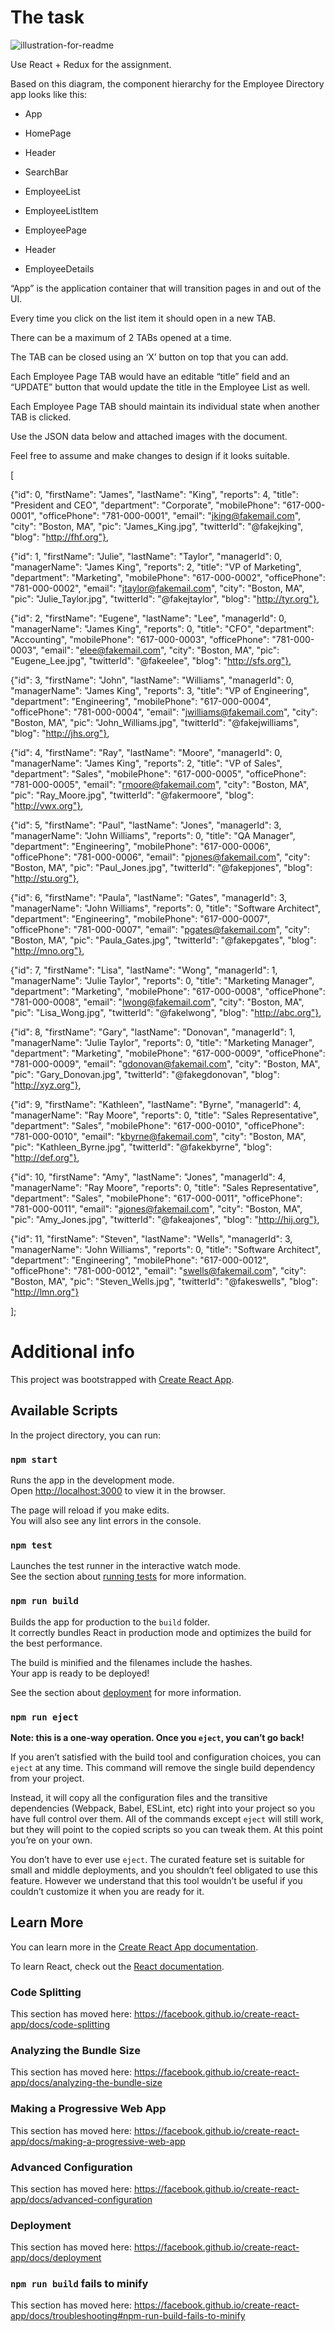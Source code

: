 # The task

![illustration-for-readme](https://user-images.githubusercontent.com/13556960/56870211-bc25e100-6a14-11e9-8137-bf96897dacfb.png)

Use React + Redux for the assignment.

Based on this diagram, the component hierarchy for the Employee Directory app looks like this:

- App

- HomePage

- Header

- SearchBar

- EmployeeList

- EmployeeListItem

- EmployeePage

- Header

- EmployeeDetails

“App” is the application container that will transition pages in and out of the UI.

Every time you click on the list item it should open in a new TAB.

There can be a maximum of 2 TABs opened at a time.

The TAB can be closed using an ‘X’ button on top that you can add.

Each Employee Page TAB would have an editable “title” field and an “UPDATE” button that would update the title in the Employee List as well.

Each Employee Page TAB should maintain its individual state when another TAB is clicked.

Use the JSON data below and attached images with the document.

Feel free to assume and make changes to design if it looks suitable.

[

{"id": 0, "firstName": "James", "lastName": "King", "reports": 4, "title": "President and CEO", "department": "Corporate", "mobilePhone": "617-000-0001", "officePhone": "781-000-0001", "email": "jking@fakemail.com", "city": "Boston, MA", "pic": "James_King.jpg", "twitterId": "@fakejking", "blog": "http://fhf.org"},

{"id": 1, "firstName": "Julie", "lastName": "Taylor", "managerId": 0, "managerName": "James King", "reports": 2, "title": "VP of Marketing", "department": "Marketing", "mobilePhone": "617-000-0002", "officePhone": "781-000-0002", "email": "jtaylor@fakemail.com", "city": "Boston, MA", "pic": "Julie_Taylor.jpg", "twitterId": "@fakejtaylor", "blog": "http://tyr.org"},

{"id": 2, "firstName": "Eugene", "lastName": "Lee", "managerId": 0, "managerName": "James King", "reports": 0, "title": "CFO", "department": "Accounting", "mobilePhone": "617-000-0003", "officePhone": "781-000-0003", "email": "elee@fakemail.com", "city": "Boston, MA", "pic": "Eugene_Lee.jpg", "twitterId": "@fakeelee", "blog": "http://sfs.org"},

{"id": 3, "firstName": "John", "lastName": "Williams", "managerId": 0, "managerName": "James King", "reports": 3, "title": "VP of Engineering", "department": "Engineering", "mobilePhone": "617-000-0004", "officePhone": "781-000-0004", "email": "jwilliams@fakemail.com", "city": "Boston, MA", "pic": "John_Williams.jpg", "twitterId": "@fakejwilliams", "blog": "http://jhs.org"},

{"id": 4, "firstName": "Ray", "lastName": "Moore", "managerId": 0, "managerName": "James King", "reports": 2, "title": "VP of Sales", "department": "Sales", "mobilePhone": "617-000-0005", "officePhone": "781-000-0005", "email": "rmoore@fakemail.com", "city": "Boston, MA", "pic": "Ray_Moore.jpg", "twitterId": "@fakermoore", "blog": "http://vwx.org"},

{"id": 5, "firstName": "Paul", "lastName": "Jones", "managerId": 3, "managerName": "John Williams", "reports": 0, "title": "QA Manager", "department": "Engineering", "mobilePhone": "617-000-0006", "officePhone": "781-000-0006", "email": "pjones@fakemail.com", "city": "Boston, MA", "pic": "Paul_Jones.jpg", "twitterId": "@fakepjones", "blog": "http://stu.org"},

{"id": 6, "firstName": "Paula", "lastName": "Gates", "managerId": 3, "managerName": "John Williams", "reports": 0, "title": "Software Architect", "department": "Engineering", "mobilePhone": "617-000-0007", "officePhone": "781-000-0007", "email": "pgates@fakemail.com", "city": "Boston, MA", "pic": "Paula_Gates.jpg", "twitterId": "@fakepgates", "blog": "http://mno.org"},

{"id": 7, "firstName": "Lisa", "lastName": "Wong", "managerId": 1, "managerName": "Julie Taylor", "reports": 0, "title": "Marketing Manager", "department": "Marketing", "mobilePhone": "617-000-0008", "officePhone": "781-000-0008", "email": "lwong@fakemail.com", "city": "Boston, MA", "pic": "Lisa_Wong.jpg", "twitterId": "@fakelwong", "blog": "http://abc.org"},

{"id": 8, "firstName": "Gary", "lastName": "Donovan", "managerId": 1, "managerName": "Julie Taylor", "reports": 0, "title": "Marketing Manager", "department": "Marketing", "mobilePhone": "617-000-0009", "officePhone": "781-000-0009", "email": "gdonovan@fakemail.com", "city": "Boston, MA", "pic": "Gary_Donovan.jpg", "twitterId": "@fakegdonovan", "blog": "http://xyz.org"},

{"id": 9, "firstName": "Kathleen", "lastName": "Byrne", "managerId": 4, "managerName": "Ray Moore", "reports": 0, "title": "Sales Representative", "department": "Sales", "mobilePhone": "617-000-0010", "officePhone": "781-000-0010", "email": "kbyrne@fakemail.com", "city": "Boston, MA", "pic": "Kathleen_Byrne.jpg", "twitterId": "@fakekbyrne", "blog": "http://def.org"},

{"id": 10, "firstName": "Amy", "lastName": "Jones", "managerId": 4, "managerName": "Ray Moore", "reports": 0, "title": "Sales Representative", "department": "Sales", "mobilePhone": "617-000-0011", "officePhone": "781-000-0011", "email": "ajones@fakemail.com", "city": "Boston, MA", "pic": "Amy_Jones.jpg", "twitterId": "@fakeajones", "blog": "http://hij.org"},

{"id": 11, "firstName": "Steven", "lastName": "Wells", "managerId": 3, "managerName": "John Williams", "reports": 0, "title": "Software Architect", "department": "Engineering", "mobilePhone": "617-000-0012", "officePhone": "781-000-0012", "email": "swells@fakemail.com", "city": "Boston, MA", "pic": "Steven_Wells.jpg", "twitterId": "@fakeswells", "blog": "http://lmn.org"}

];

# Additional info

This project was bootstrapped with [Create React App](https://github.com/facebook/create-react-app).

## Available Scripts

In the project directory, you can run:

### `npm start`

Runs the app in the development mode.<br>
Open [http://localhost:3000](http://localhost:3000) to view it in the browser.

The page will reload if you make edits.<br>
You will also see any lint errors in the console.

### `npm test`

Launches the test runner in the interactive watch mode.<br>
See the section about [running tests](https://facebook.github.io/create-react-app/docs/running-tests) for more information.

### `npm run build`

Builds the app for production to the `build` folder.<br>
It correctly bundles React in production mode and optimizes the build for the best performance.

The build is minified and the filenames include the hashes.<br>
Your app is ready to be deployed!

See the section about [deployment](https://facebook.github.io/create-react-app/docs/deployment) for more information.

### `npm run eject`

**Note: this is a one-way operation. Once you `eject`, you can’t go back!**

If you aren’t satisfied with the build tool and configuration choices, you can `eject` at any time. This command will remove the single build dependency from your project.

Instead, it will copy all the configuration files and the transitive dependencies (Webpack, Babel, ESLint, etc) right into your project so you have full control over them. All of the commands except `eject` will still work, but they will point to the copied scripts so you can tweak them. At this point you’re on your own.

You don’t have to ever use `eject`. The curated feature set is suitable for small and middle deployments, and you shouldn’t feel obligated to use this feature. However we understand that this tool wouldn’t be useful if you couldn’t customize it when you are ready for it.

## Learn More

You can learn more in the [Create React App documentation](https://facebook.github.io/create-react-app/docs/getting-started).

To learn React, check out the [React documentation](https://reactjs.org/).

### Code Splitting

This section has moved here: https://facebook.github.io/create-react-app/docs/code-splitting

### Analyzing the Bundle Size

This section has moved here: https://facebook.github.io/create-react-app/docs/analyzing-the-bundle-size

### Making a Progressive Web App

This section has moved here: https://facebook.github.io/create-react-app/docs/making-a-progressive-web-app

### Advanced Configuration

This section has moved here: https://facebook.github.io/create-react-app/docs/advanced-configuration

### Deployment

This section has moved here: https://facebook.github.io/create-react-app/docs/deployment

### `npm run build` fails to minify

This section has moved here: https://facebook.github.io/create-react-app/docs/troubleshooting#npm-run-build-fails-to-minify
